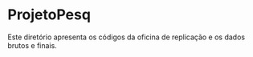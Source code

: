 # ProjetoPesq
Este diretório apresenta os códigos da oficina de replicação e os dados brutos e finais.
